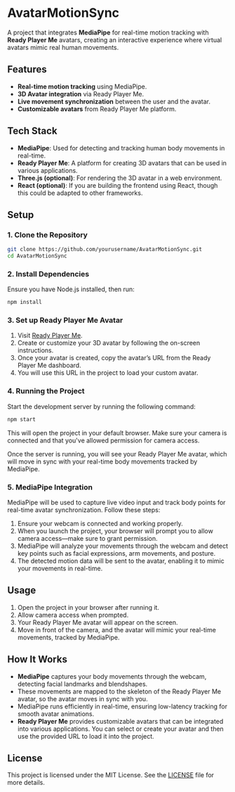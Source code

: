 # AvatarMotionSync

A project that integrates **MediaPipe** for real-time motion tracking with **Ready Player Me** avatars, creating an interactive experience where virtual avatars mimic real human movements.

## Features

- **Real-time motion tracking** using MediaPipe.
- **3D Avatar integration** via Ready Player Me.
- **Live movement synchronization** between the user and the avatar.
- **Customizable avatars** from Ready Player Me platform.
  
## Tech Stack

- **MediaPipe**: Used for detecting and tracking human body movements in real-time.
- **Ready Player Me**: A platform for creating 3D avatars that can be used in various applications.
- **Three.js (optional)**: For rendering the 3D avatar in a web environment.
- **React (optional)**: If you are building the frontend using React, though this could be adapted to other frameworks.

## Setup

### 1. Clone the Repository
```bash
git clone https://github.com/yourusername/AvatarMotionSync.git
cd AvatarMotionSync
```

### 2. Install Dependencies

Ensure you have Node.js installed, then run:

```bash
npm install
```

### 3. Set up Ready Player Me Avatar
1. Visit [Ready Player Me](https://readyplayer.me/).
2. Create or customize your 3D avatar by following the on-screen instructions.
3. Once your avatar is created, copy the avatar’s URL from the Ready Player Me dashboard.
4. You will use this URL in the project to load your custom avatar.


### 4. Running the Project
Start the development server by running the following command:

```bash
npm start
```

This will open the project in your default browser. Make sure your camera is connected and that you've allowed permission for camera access.

Once the server is running, you will see your Ready Player Me avatar, which will move in sync with your real-time body movements tracked by MediaPipe.

### 5. MediaPipe Integration
MediaPipe will be used to capture live video input and track body points for real-time avatar synchronization. Follow these steps:

1. Ensure your webcam is connected and working properly.
2. When you launch the project, your browser will prompt you to allow camera access—make sure to grant permission.
3. MediaPipe will analyze your movements through the webcam and detect key points such as facial expressions, arm movements, and posture.
4. The detected motion data will be sent to the avatar, enabling it to mimic your movements in real-time.

## Usage

1. Open the project in your browser after running it.
2. Allow camera access when prompted.
3. Your Ready Player Me avatar will appear on the screen.
4. Move in front of the camera, and the avatar will mimic your real-time movements, tracked by MediaPipe.

## How It Works

- **MediaPipe** captures your body movements through the webcam, detecting facial landmarks and blendshapes.
- These movements are mapped to the skeleton of the Ready Player Me avatar, so the avatar moves in sync with you.
- MediaPipe runs efficiently in real-time, ensuring low-latency tracking for smooth avatar animations.
- **Ready Player Me** provides customizable avatars that can be integrated into various applications. You can select or create your avatar and then use the provided URL to load it into the project.


## License

This project is licensed under the MIT License. See the [LICENSE](LICENSE) file for more details.

